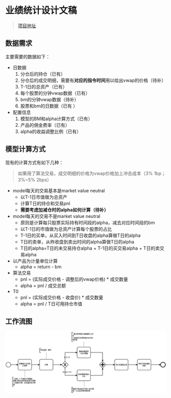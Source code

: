 # 业绩统计设计文稿

> [项目地址](https://github.com/jasperam/performance_statistics.git)

## 数据需求

主要需要的数据如下：

* 日数据
  1. 分仓后的持仓（已有）
  2. 分仓后的成交明细，需要有**对应的指令时间**用以给出vwap的价格（待补）
  3. T-1日的总资产（已有）
  4. 每个股票的分钟vwap数据（已有）
  5. bm的分钟vwap数据（待补）
  6. 股票和bm的日数据（已有 ）
* 配置信息
  1. 模型的BM和alpha计算方式（已有）
  2. 产品的佣金费率（已有）
  3. alpha的收益调整比例（已有）

## 模型计算方式

现有的计算方式有如下几种：

> 如果用了算法交易，成交明细的价格为vwap价格加上冲击成本（3% 1bp；3%~5% 2bps）

* model每天的交易基本是market value neutral
  * 以T-1日市值做为总资产
  * 计算T日的持仓和交易pnl
  * **需要考虑加减仓时的alpha如何计算（待补）**
* model每天的交易不是market value neutral
  * 原则是计算每只股票实际持有时间段的alpha，减去对应时间段的bm
  * 以T-1日的市值做为总资产计算每个股票的占比
  * T-1日的买单，从买入时间到T日收盘的alpha算做T日的alpha
  * T日的卖单，从昨收盘到卖出时间的alpha算做T日的alpha
  * T日的alpha=T日的未交易持仓alpha + T-1日的买交易alpha + T日的卖交易alpha
* 以产品为计量单位计算
  * alpha = return - bm
* 算法交易
  * pnl = (实际成交价格 - 调整后的vwap价格) * 成交数量
  * alpha = pnl / 成交总额
* T0
  * pnl = (实际成交价格 - 收盘价) * 成交数量
  * alpha = pnl / T日可用持仓市值

## 工作流图

![](.\doc\workflow.png)